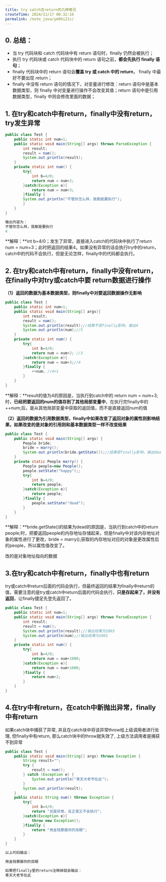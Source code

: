 ```yaml
---
title: try catch含return的几种情况
createTime: 2024/11/17 00:32:16
permalink: /note_java/ym9hi21c/
---
```



## 0. 总结：

- 当 try 代码块和 catch 代码块中有 return 语句时，finally 仍然会被执行；
- 执行 try 代码块或 catch 代码块中的 return 语句之前，**都会先执行 finally 语句**；
- finally 代码块中的 return 语句会**覆盖 try 或 catch 中的 return**， finally 中最好不要出现 return；
- finally 中没有 return 语句的情况下，对变量进行修改：return 语句中是基本数据类型，则 finally 中对变量进行操作不会改变其值；return 语句中是引用数据类型，finally 中则会修改里面的数据；



## 1. 在try和catch中有return，finally中没有return，try发生异常

```java
public class Test {
    public static int num=1;
    public static void main(String[] args) throws ParseException {
        int result;
        result = num();
        System.out.println(result);
    }
    private static int num() {
        try{
            int b=4/0;
            return num = num+2;
        }catch(Exception e){
            return num = num+3;
        }finally {
        System.out.println("不管你怎么样，我都是要执行");    
        }        
    }    
}

输出内容为：
不管你怎么样，我都是要执行
4
```

**解释：**int b=4/0；发生了异常，直接进入catch的代码块中执行了return num = num+3；此时把返回的结果4。如果没有异常的话会执行try中的return，catch中的代码不会执行，但是无论怎样，finally中的代码都会执行。



## 2. 在try和catch中有return，finally中没有return，在finally中对try或catch中要 return数据进行操作

**（1）返回的数据为基本数据类型，则finally中对要返回数据操作无影响**

```java
public class Test {
    public static int num=1;
    public static void main(String[] args){
        int result;
        result = num();
        System.out.println(result);//结果不受finally影响，输出4
        System.out.println(num);//5
    }
    private static int num() {
        try{
            int b=4/0;
            return num = num+2; //3
        }catch(Exception e){
            return num = num+3;//4
        }finally {
            ++num; //4+1
        }        
    }    
}
```

**解释：**result的值为4的原因是，当执行到catch中的 return num = num+3;时，**已经把要返回的num的值存到了其他局部变量中**，在执行完finally中的++num;后，是从其他局部变量中获取的返回值，而不是直接返回num的值



**（2）返回的数据为引用数据类型，finally中如果改变了返回对象的属性则影响结果，如果改变的是对象的引用则和基本数据类型一样不改变结果**

```java
public class Test {
    public static void main(String[] args) {
        People bride;
        bride = marry();
        System.out.println(bride.getState());//结果受finally影响，输出dead
    }
    private static People marry() {
        People people=new People();
        people.setState("happy");;
        try{
            int b=4/0;
            return people;
        }catch(Exception e){
            return people;
        }finally {
            people.setState("dead");
        }        
    }    
}
```

**解释：**bride.getState()的结果为dead的原因是，当执行到catch中的return  people;时，把要返回people的内存地址存储起来，但是finally中对该内存地址对象的属性进行了更改，bride = marry();获取的内存地址对应的对象是更改属性后的people，所以属性值改变了。

改的是对象地址指向的数据



## 3.在try和catch中有return，finally中也有return

try或catch中return后面的代码会执行，但最终返回的结果为finally中return的值，需要注意的是try或catch中return后面的代码会执行，**只是存起来了，并没有返回**，让finally捷足先登先返回了。

```java
public class Test {
    public static int num=1;
    public static void main(String[] args) throws ParseException {
        int result;
        result = num();
        System.out.println(result);//输出结果为1003
        System.out.println(num);//输出结果为1001
    }
    private static int num() {
        try{
            int b=4/0;
            return num = num+1000;
        }catch(Exception e){
            return num = num+1000;
        }finally {
            return num+2;
        }        
    }    
}
```



## 4.在try中有return，在catch中新抛出异常，finally中有return

如果catch块中捕获了异常, 并且在catch块中将该异常throw给上级调用者进行处理, 但finally中有return, 那么catch块中的throw就失效了, 上级方法调用者是捕获不到异常

```java
public class Test {
    public static void main(String[] args) throws Exception {
        String result="";
        try {
            result = num();
        } catch (Exception e) {
            System.out.println("青天大老爷在此");
        }
        System.out.println(result);
    }
    public static String num() throws Exception {
        try{
            int b=4/0;
            return "总是异常，反正我又不会执行";
        }catch(Exception e){
            throw new Exception();
        }finally {
            return "用金钱蒙蔽你的双眼";
        }    
    }    
}

以上代码输出：

用金钱蒙蔽你的双眼

如果把finally里的return注释掉就会输出：
青天大老爷在此
```











